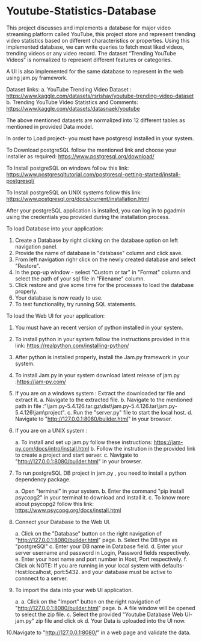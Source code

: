 # Youtube-Statistics-Database
 This project discusses and implements a  database for major video streaming  platform called YouTube, this project store  and represent trending video statistics  based on different characteristics or  properties. Using this implemented  database, we can write queries to fetch  most liked videos, trending videos or any  video record. The dataset “Trending  YouTube Videos” is normalized to  represent different features or categories.

 A UI is also implemented for the same database to represent in the web using jam.py framework.


 Dataset links:
 a. YouTube Trending Video Dataset : https://www.kaggle.com/datasets/rsrishav/youtube-trending-video-dataset
 b. Trending YouTube Video Statistics and Comments: https://www.kaggle.com/datasets/datasnaek/youtube

The above mentioned datasets are normalized into 12 different tables as mentioned in provided Data model.

In order to Load project- you must have postgresql installed in your system.

To Download postgreSQL follow the mentioned link and choose your installer as required: https://www.postgresql.org/download/

To Install postgreSQL on windows follow this link: https://www.postgresqltutorial.com/postgresql-getting-started/install-postgresql/

To Install postgreSQL on UNIX systems follow this link: https://www.postgresql.org/docs/current/installation.html

After your postgreSQL application is installed, you can log in to pgadmin using the credentials you provided during the installation process.

To load Database into your application:

 1. Create a Database by right clicking on the database option on left navigation panel.
 2. Provide the name of database in "database" column and click save.
 3. From left navigation righr click on the  newly created database and select "Restore".
 4. In the pop-up window - select "Custom or tar" in "Format" column and select the path of your sql file in "Filename" column.
 5. Click restore and give some time for the processes to load the database properly.
 6. Your database is now ready to use.
 7. To test functionality, try running SQL statements.

To load the Web UI for your application:

  1. You must have an recent version of python installed in your system.
  2. To install python in your system follow the instructions provided in this link: https://realpython.com/installing-python/
  3. After python is installed properly, install the Jam.py framework in your system.
  4. To install Jam.py in your system download latest release of jam.py :https://jam-py.com/
  5. If you are on a windows system : Extract the downloaded tar file and extract it.
								a. Navigate to the extracted file.
								b. Navigate to the mentioned path in file :"\jam.py-5.4.126.tar.gz\dist\jam.py-5.4.126.tar\jam.py-5.4.126\jam\project\".
								c. Run the "server.py" file to start the local host.
								d. Navigate to "http://127.0.0.1:8080/builder.html" in your browser.

  6. If you are on a UNIX system :
   
        a. To install and set up  jam.py follow these instructions: https://jam-py.com/docs/intro/install.html
        b. Follow the instrution in the provided link to create a project and start server.
        c. Navigate to "http://127.0.0.1:8080/builder.html" in your browser.		
  7. To run postgreSQL DB project in jam.py , you need to install a python dependency package.

        a. Open "terminal" in your system.
        b. Enter the command "pip install psycopg2" in your terminal to download and install it.
        c. To know more about psycopg2 follow this link: https://www.psycopg.org/docs/install.html								
  8. Connect your Database to the Web UI.

        a. Click on the "Database" button on the right navigation of "http://127.0.0.1:8080/builder.html" page.
        b. Select the DB type as "postgreSQl"
        c. Enter your DB name in Database field.
        d. Enter your server username and password in Login, Password fields respectively.
        e. Enter your host name and port number in Host, Port respectively.
        f. Click ok 
        NOTE: If you are running in your local system with defaults- Host:localhost, port:5432. and your database must be active to connnect to a server.
  9. To import the data into your web UI application.
  
        a. a. Click on the "Import" button on the right navigation of "http://127.0.0.1:8080/builder.html" page.
        b. A file window will be opened to select the zip file.
        c. Select the provided "Youtube Database Web UI- jam.py" zip file and click ok
        d. Your Data is uploaded into the UI now.
  
 10.Navigate to "http://127.0.0.1:8080/" in a web page and validate the data.
				
    







